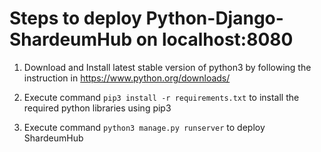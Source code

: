 # Steps to deploy Python-Django-ShardeumHub on localhost:8080

1) Download and Install latest stable version of python3 by following the instruction in https://www.python.org/downloads/

2) Execute command `pip3 install -r requirements.txt` to install the required python libraries using pip3
   
3) Execute command `python3 manage.py runserver` to deploy ShardeumHub

